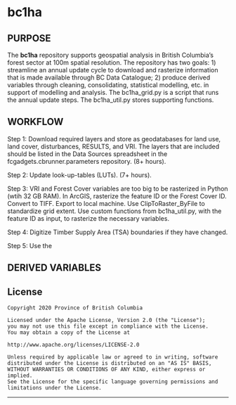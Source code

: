 # bc1ha
## PURPOSE
The **bc1ha** repository supports geospatial analysis in British Columbia’s forest sector at 100m spatial resolution. The repository has two goals: 1) streamline an annual update cycle to download and rasterize information that is made available through BC Data Catalogue; 2) produce derived variables through cleaning, consolidating, statistical modelling, etc. in support of modelling and analysis. The bc1ha_grid.py is a script that runs the annual update steps. The bc1ha_util.py stores supporting functions.

## WORKFLOW
Step 1: Download required layers and store as geodatabases for land use, land cover, disturbances, RESULTS, and VRI. The layers that are included should be listed in the Data Sources spreadsheet in the fcgadgets.cbrunner.parameters repository. (8+ hours).

Step 2: Update look-up-tables (LUTs). (7+ hours). 

Step 3: VRI and Forest Cover variables are too big to be rasterized in Python (wtih 32 GB RAM). In ArcGIS, rasterize the feature ID or the Forest Cover ID. Convert to TIFF. Export to local machine. Use ClipToRaster_ByFile to standardize grid extent. Use custom functions from bc1ha_util.py, with the feature ID as input, to rasterize the necessary variables.

Step 4: Digitize Timber Supply Area (TSA) boundaries if they have changed.

Step 5: Use the 

## DERIVED VARIABLES


## License

    Copyright 2020 Province of British Columbia

    Licensed under the Apache License, Version 2.0 (the "License");
    you may not use this file except in compliance with the License.
    You may obtain a copy of the License at

    http://www.apache.org/licenses/LICENSE-2.0

    Unless required by applicable law or agreed to in writing, software distributed under the License is distributed on an "AS IS" BASIS,
    WITHOUT WARRANTIES OR CONDITIONS OF ANY KIND, either express or implied.
    See the License for the specific language governing permissions and limitations under the License.

------------------------------------------------------------------------

